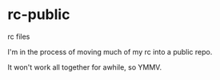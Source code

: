 rc-public
=========

rc files


I'm in the process of moving much of my rc into a public repo.

It won't work all together for awhile, so YMMV.
